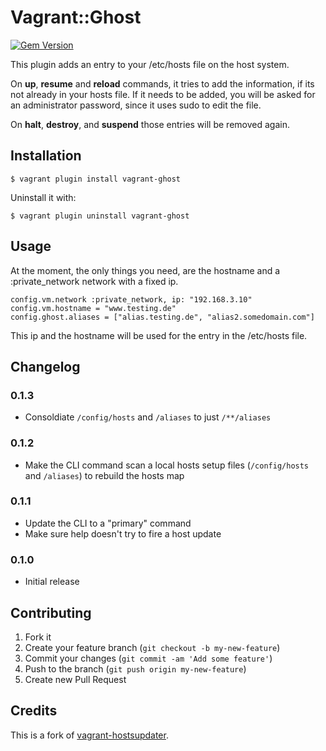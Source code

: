 # Vagrant::Ghost

[![Gem Version](https://badge.fury.io/rb/vagrant-ghost.svg)](http://badge.fury.io/rb/vagrant-ghost)

This plugin adds an entry to your /etc/hosts file on the host system.
 
On **up**, **resume** and **reload** commands, it tries to add the information, if its not already in your hosts file. If it needs to be added, you will be asked for an administrator password, since it uses sudo to edit the file.
 
On **halt**, **destroy**, and **suspend** those entries will be removed again.
 
## Installation
 
    $ vagrant plugin install vagrant-ghost
 
Uninstall it with:
 
    $ vagrant plugin uninstall vagrant-ghost
 
## Usage
 
At the moment, the only things you need, are the hostname and a :private_network network with a fixed ip.
 
    config.vm.network :private_network, ip: "192.168.3.10"
    config.vm.hostname = "www.testing.de"
    config.ghost.aliases = ["alias.testing.de", "alias2.somedomain.com"]
 
This ip and the hostname will be used for the entry in the /etc/hosts file.
 
##  Changelog

### 0.1.3
* Consoldiate `/config/hosts` and `/aliases` to just `/**/aliases`

### 0.1.2
* Make the CLI command scan a local hosts setup files (`/config/hosts` and `/aliases`) to rebuild the hosts map

### 0.1.1
* Update the CLI to a "primary" command
* Make sure help doesn't try to fire a host update

### 0.1.0
* Initial release

## Contributing

1. Fork it
2. Create your feature branch (`git checkout -b my-new-feature`)
3. Commit your changes (`git commit -am 'Add some feature'`)
4. Push to the branch (`git push origin my-new-feature`)
5. Create new Pull Request

## Credits

This is a fork of [vagrant-hostsupdater](https://github.com/cogitatio/vagrant-hostsupdater).
```